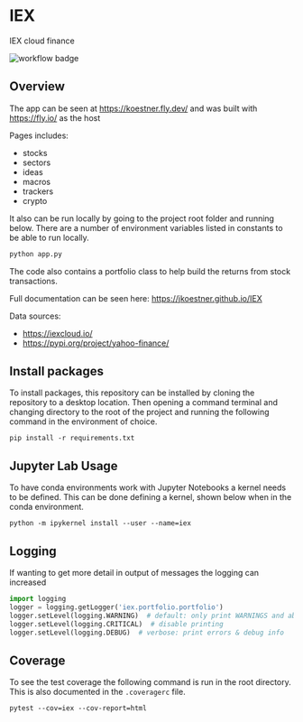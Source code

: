 # IEX
IEX cloud finance

![workflow badge](https://github.com/jkoestner/iex/actions/workflows/main.yml/badge.svg)

## Overview

The app can be seen at https://koestner.fly.dev/ and was built with https://fly.io/ as the host

Pages includes:
- stocks
- sectors
- ideas
- macros
- trackers
- crypto

It also can be run locally by going to the project root folder and running below.
There are a number of environment variables listed in constants to be able to run locally. 

```python
python app.py
```

The code also contains a portfolio class to help build the returns from stock transactions.

Full documentation can be seen here: https://jkoestner.github.io/IEX

Data sources:
- https://iexcloud.io/
- https://pypi.org/project/yahoo-finance/

## Install packages
To install packages, this repository can be installed by cloning the repository to a desktop location. Then opening a command terminal and changing directory
to the root of the project and running the following command in the environment of choice.

```
pip install -r requirements.txt
```

## Jupyter Lab Usage

To have conda environments work with Jupyter Notebooks a kernel needs to be defined. This can be done defining a kernel, shown below when
in the conda environment.

```
python -m ipykernel install --user --name=iex
```

## Logging

If wanting to get more detail in output of messages the logging can increased
```python
import logging
logger = logging.getLogger('iex.portfolio.portfolio')
logger.setLevel(logging.WARNING)  # default: only print WARNINGS and above
logger.setLevel(logging.CRITICAL)  # disable printing
logger.setLevel(logging.DEBUG)  # verbose: print errors & debug info
```

## Coverage

To see the test coverage the following command is run in the root directory. This is also documented in the `.coveragerc` file.
```
pytest --cov=iex --cov-report=html
```